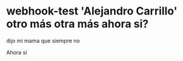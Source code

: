 # webhook-test 'Alejandro Carrillo' otro más otra más ahora si?

dijo mi mama que siempre no

Ahora si